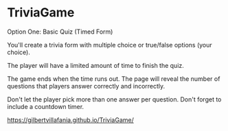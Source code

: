 # TriviaGame
Option One: Basic Quiz (Timed Form)

You'll create a trivia form with multiple choice or true/false options (your choice).

The player will have a limited amount of time to finish the quiz. 


The game ends when the time runs out. The page will reveal the number of questions that players answer correctly and incorrectly.


Don't let the player pick more than one answer per question.
Don't forget to include a countdown timer.

https://gilbertvillafania.github.io/TriviaGame/
